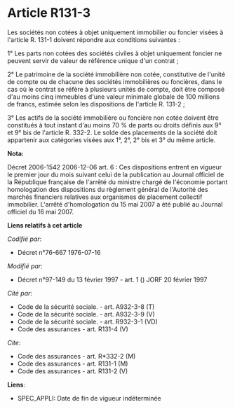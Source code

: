 # Article R131-3

Les sociétés non cotées à objet uniquement immobilier ou foncier visées à l'article R. 131-1 doivent répondre aux conditions
suivantes :

1° Les parts non cotées des sociétés civiles à objet uniquement foncier ne peuvent servir de valeur de référence unique d'un
contrat ;

2° Le patrimoine de la société immobilière non cotée, constitutive de l'unité de compte ou de chacune des sociétés
immobilières ou foncières, dans le cas où le contrat se réfère à plusieurs unités de compte, doit être composé d'au moins
cinq immeubles d'une valeur minimale globale de 100 millions de francs, estimée selon les dispositions de l'article R.
131-2 ;

3° Les actifs de la société immobilière ou foncière non cotée doivent être constitués à tout instant d'au moins 70 % de parts
ou droits définis aux 9° et 9° bis de l'article R. 332-2. Le solde des placements de la société doit appartenir aux
catégories visées aux 1°, 2°, 2° bis et 3° du même article.

**Nota:**

Décret 2006-1542 2006-12-06 art. 6 : Ces dispositions entrent en vigueur le premier jour du mois suivant celui de la
publication au Journal officiel de la République française de l'arrêté du ministre chargé de l'économie portant homologation
des dispositions du règlement général de l'Autorité des marchés financiers relatives aux organismes de placement collectif
immobilier. L'arrêté d'homologation du 15 mai 2007 a été publié au Journal officiel du 16 mai 2007.

**Liens relatifs à cet article**

_Codifié par_:

  - Décret n°76-667 1976-07-16

_Modifié par_:

  - Décret n°97-149 du 13 février 1997 - art. 1 () JORF 20 février 1997

_Cité par_:

  - Code de la sécurité sociale. - art. A932-3-8 (T)
  - Code de la sécurité sociale. - art. A932-3-9 (V)
  - Code de la sécurité sociale. - art. R932-3-1 (VD)
  - Code des assurances - art. R131-4 (V)

_Cite_:

  - Code des assurances - art. R*332-2 (M)
  - Code des assurances - art. R131-1 (M)
  - Code des assurances - art. R131-2 (V)

**Liens**:

  - SPEC_APPLI: Date de fin de vigueur indéterminée
